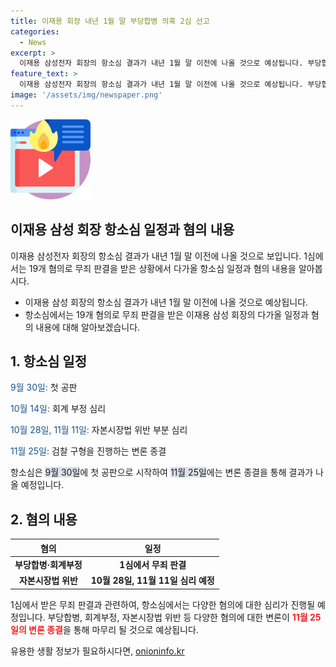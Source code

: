 ```yaml
---
title: 이재용 회장 내년 1월 말 부당합병 의혹 2심 선고
categories:
  - News
excerpt: >
  이재용 삼성전자 회장의 항소심 결과가 내년 1월 말 이전에 나올 것으로 예상됩니다. 부당합병·회계부정 혐의로 1심에서 무죄 판결을 받은 이재용 삼성전자 회장과 최지성 전 삼성그룹 미래전략실장 등 14명에 대한 항소심 두 번째 공판준비기일이 열렸습니다. 9월 30일에 첫 공판을 시작으로 11월 말에 변론이 종결될 예정이며, 지난 2월에 받은 1심 무죄 판결과 관련한 증거조사와 심리가 진행될 예정입니다. 2015년 제일모직과 삼성물산 합병 과정과 삼성바이오로직스 분식회계 혐의로 이재용 삼성전자 회장이 기소되었으나, 1심 재판부는 무죄를 선고했습니다.
feature_text: >
  이재용 삼성전자 회장의 항소심 결과가 내년 1월 말 이전에 나올 것으로 예상됩니다. 부당합병·회계부정 혐의로 1심에서 무죄 판결을 받은 이재용 삼성전자 회장과 최지성 전 삼성그룹 미래전략실장 등 14명에 대한 항소심 두 번째 공판준비기일이 열렸습니다. 9월 30일에 첫 공판을 시작으로 11월 말에 변론이 종결될 예정이며, 지난 2월에 받은 1심 무죄 판결과 관련한 증거조사와 심리가 진행될 예정입니다. 2015년 제일모직과 삼성물산 합병 과정과 삼성바이오로직스 분식회계 혐의로 이재용 삼성전자 회장이 기소되었으나, 1심 재판부는 무죄를 선고했습니다.
image: '/assets/img/newspaper.png'
---
```


<p><img src="/assets/img/news.png" alt="rentncar 속보" /></p>

<h2 data-ke-size="size26">이재용 삼성 회장 항소심 일정과 혐의 내용</h2>

<p data-ke-size="size16">이재용 삼성전자 회장의 항소심 결과가 내년 1월 말 이전에 나올 것으로 보입니다. 1심에서는 19개 혐의로 무죄 판결을 받은 상황에서 다가올 항소심 일정과 혐의 내용을 알아봅시다.</p>

<ul>
<li>이재용 삼성 회장의 항소심 결과가 내년 1월 말 이전에 나올 것으로 예상됩니다.</li>
<li>항소심에서는 19개 혐의로 무죄 판결을 받은 이재용 삼성 회장의 다가올 일정과 혐의 내용에 대해 알아보겠습니다.</li>
</ul>

<h2 data-ke-size="size24">1. 항소심 일정</h2>

<p data-ke-size="size16"><span style="color: #1a5490;">9월 30일:</span> 첫 공판</p>

<p data-ke-size="size16"><span style="color: #1a5490;">10월 14일:</span> 회계 부정 심리</p>

<p data-ke-size="size16"><span style="color: #1a5490;">10월 28일, 11월 11일:</span> 자본시장법 위반 부분 심리</p>

<p data-ke-size="size16"><span style="color: #1a5490;">11월 25일:</span> 검찰 구형을 진행하는 변론 종결</p>

<p data-ke-size="size16">항소심은 <span style="background-color: #21538527;">9월 30일</span>에 첫 공판으로 시작하여 <span style="background-color: #21538527;">11월 25일</span>에는 변론 종결을 통해 결과가 나올 예정입니다.</p>

<h2 data-ke-size="size24">2. 혐의 내용</h2>

<table>
<thead>
<tr>
<th><b>혐의</b></th>
<th><b>일정</b></th>
</tr>
</thead>
<tbody>
<tr>
<td style="text-align: center; height: 17px;"><b>부당합병·회계부정</b></td>
<td style="text-align: center; height: 17px;"><b>1심에서 무죄 판결</b></td>
</tr>
<tr>
<td style="text-align: center; height: 17px;"><b>자본시장법 위반</b></td>
<td style="text-align: center; height: 17px;"><b>10월 28일, 11월 11일 심리 예정</b></td>
</tr>
</tbody>
</table>

<p data-ke-size="size16">1심에서 받은 무죄 판결과 관련하여, 항소심에서는 다양한 혐의에 대한 심리가 진행될 예정입니다. 부당합병, 회계부정, 자본시장법 위반 등 다양한 혐의에 대한 변론이 <b><span style="color: #ee2323;">11월 25일의 변론 종결</span></b>을 통해 마무리 될 것으로 예상됩니다.</p>
유용한 생활 정보가 필요하시다면, <a href="https://onioninfo.kr" rel="dofollow">onioninfo.kr</a>


